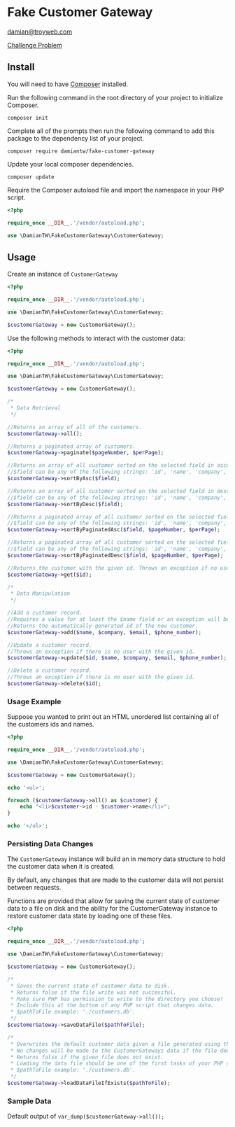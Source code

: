 Fake Customer Gateway
=====================

damian@troyweb.com

[Challenge Problem](./challenge-problem.md)

## Install

You will need to have [Composer](https://getcomposer.org/doc/00-intro.md) installed.

Run the following command in the root directory of your project to initialize Composer.

`composer init`

Complete all of the prompts then run the following command to add this package to the dependency list of your project.

`composer require damiantw/fake-customer-gateway`

Update your local composer dependencies.

`composer update`

Require the Composer autoload file and import the namespace in your PHP script.

```php
<?php

require_once __DIR__.'/vendor/autoload.php';

use \DamianTW\FakeCustomerGateway\CustomerGateway;


```

## Usage

Create an instance of `CustomerGateway`

```php
<?php

require_once __DIR__.'/vendor/autoload.php';

use \DamianTW\FakeCustomerGateway\CustomerGateway;

$customerGateway = new CustomerGateway();
```

Use the following methods to interact with the customer data:

```php
<?php 

require_once __DIR__.'/vendor/autoload.php';

use \DamianTW\FakeCustomerGateway\CustomerGateway;

$customerGateway = new CustomerGateway();

/*
 * Data Retrieval
 */

//Returns an array of all of the customers.
$customerGateway->all();

//Returns a paginated array of customers.
$customerGateway->paginate($pageNumber, $perPage);

//Returns an array of all customer sorted on the selected field in ascending order.
//$field can be any of the following strings: 'id', 'name', 'company', 'email', 'phone_number'
$customerGateway->sortByAsc($field);

//Returns an array of all customer sorted on the selected field in descending order.
//$field can be any of the following strings: 'id', 'name', 'company', 'email', 'phone_number'
$customerGateway->sortByDesc($field);

//Returns a paginated array of all customer sorted on the selected field in ascending order.
//$field can be any of the following strings: 'id', 'name', 'company', 'email', 'phone_number'
$customerGateway->sortByPaginatedAsc($field, $pageNumber, $perPage);

//Returns a paginated array of all customer sorted on the selected field in descending order.
//$field can be any of the following strings: 'id', 'name', 'company', 'email', 'phone_number'
$customerGateway->sortByPaginatedDesc($field, $pageNumber, $perPage);

//Returns the customer with the given id. Throws an exception if no user with that id is found.
$customerGateway->get($id);

/*
 * Data Manipulation
 */

//Add a customer record.
//Requires a value for at least the $name field or an exception will be thrown.
//Returns the automatically generated id of the new customer.
$customerGateway->add($name, $company, $email, $phone_number);

//Update a customer record.
//Throws an exception if there is no user with the given id.
$customerGateway->update($id, $name, $company, $email, $phone_number);

//Delete a customer record.
//Throws an exception if there is no user with the given id.
$customerGateway->delete($id);
```

### Usage Example

Suppose you wanted to print out an HTML unordered list containing all of the customers ids and names.

```php
<?php 

require_once __DIR__.'/vendor/autoload.php';

use \DamianTW\FakeCustomerGateway\CustomerGateway;

$customerGateway = new CustomerGateway();

echo '<ul>';

foreach ($customerGateway->all() as $customer) {
    echo "<li>$customer->id - $customer->name</li>";   
}

echo '</ul>';

```

### Persisting Data Changes

The `CustomerGateway` instance will build an in memory data structure to hold the customer data when it is created.
 
By default, any changes that are made to the customer data will not persist between requests.

Functions are provided that allow for saving the current state of customer data to a file on disk and 
the ability for the CustomerGateway instance to restore customer data state by loading one of these files.

```php
<?php 

require_once __DIR__.'/vendor/autoload.php';

use \DamianTW\FakeCustomerGateway\CustomerGateway;

$customerGateway = new CustomerGateway();

/*
 * Saves the current state of customer data to disk.
 * Returns false if the file write was not successful.
 * Make sure PHP has permission to write to the directory you choose!
 * Include this at the bottom of any PHP script that changes data.
 * $pathToFile example: './customers.db'.
 */
$customerGateway->saveDataFile($pathToFile);

/*
 * Overwrites the default customer data given a file generated using the saveDataFile function.
 * No changes will be made to the CustomerGateways data if the file does not exist.
 * Returns false if the given file does not exist.
 * Loading the data file should be one of the first tasks of your PHP script if persisting data.
 * $pathToFile example: './customers.db'.
 */
$customerGateway->loadDataFileIfExists($pathToFile);
```


### Sample Data

Default output of `var_dump($customerGateway->all());`